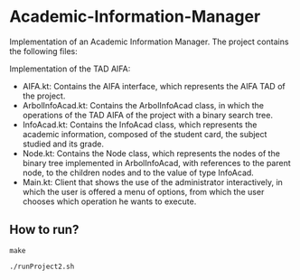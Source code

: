 # Academic-Information-Manager
Implementation of an Academic Information Manager. The project contains the following files:

Implementation of the TAD AIFA:

- AIFA.kt: Contains the AIFA interface, which represents the AIFA TAD of the project.
- ArbolInfoAcad.kt: Contains the ArbolInfoAcad class, in which the operations of the
TAD AIFA of the project with a binary search tree.
- InfoAcad.kt: Contains the InfoAcad class, which represents the academic information, composed of the student card, the subject studied and its grade.
- Node.kt: Contains the Node class, which represents the nodes of the binary tree implemented in ArbolInfoAcad, with references to the parent node, to the children nodes and to the value of type InfoAcad.
- Main.kt: Client that shows the use of the administrator interactively, in which the user is offered a menu of options, from which the user chooses which operation he wants to execute.

## How to run?
```
make

./runProject2.sh

```